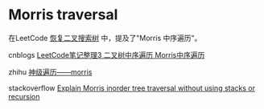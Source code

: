# Morris traversal

在LeetCode [恢复二叉搜索树](https://leetcode.cn/problems/recover-binary-search-tree/solution/hui-fu-er-cha-sou-suo-shu-by-leetcode-solution/) 中，提及了"Morris 中序遍历"。

cnblogs [LeetCode笔记整理3 二叉树中序遍历 Morris中序遍历](https://www.cnblogs.com/xiaoxu-xmy/p/13669850.html)

zhihu [神级遍历——morris](https://zhuanlan.zhihu.com/p/101321696)

stackoverflow [Explain Morris inorder tree traversal without using stacks or recursion](https://stackoverflow.com/questions/5502916/explain-morris-inorder-tree-traversal-without-using-stacks-or-recursion)

